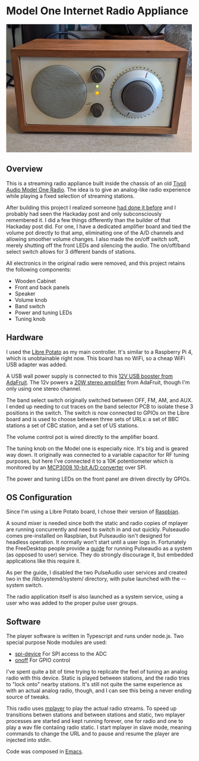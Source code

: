 # Model One Internet Radio Appliance

![front](front.jpg)

## Overview
This is a streaming radio appliance built inside the chassis of an old [Tivoli Audio Model One Radio](https://tivoliaudio.com/products/model-one-classic-retro-am-fm-table-radio).  The idea is to give 
an analog-like radio experience while playing a fixed selection of streaming stations.

After building this project I realized someone [had done it before](https://hackaday.com/2022/09/22/simple-internet-radio-transplant/) and I probably had seen the Hackaday post and only 
subconsciously remembered it.
I did a few things differently than the builder of that Hackaday post did.  For one, I have a dedicated amplifier board and tied the volume pot directly to that amp, eliminating one of the A/D channels
and allowing smoother volume changes. I also made the on/off switch soft, merely shutting off the front LEDs and silencing the audio.  The on/off/band select switch allows for 3 different
bands of stations.

All electronics in the original radio were removed, and this project retains the following components:

- Wooden Cabinet
- Front and back panels
- Speaker
- Volume knob
- Band switch
- Power and tuning LEDs
- Tuning knob


## Hardware
I used the [Libre Potato](https://libre.computer/products/aml-s905x-cc/) as my main controller. It's similar to a Raspberry Pi 4, which is unobtainable right now.  This board has no WiFi, so a cheap WiFi USB adapter was added.

A USB wall power supply is connected to this [12V USB booster from AdaFruit](https://www.adafruit.com/product/2778).  The 12v powers a [20W stereo amplifier](https://www.adafruit.com/product/1752) from AdaFruit, though I'm only using one stereo channel.

The band select switch originally switched between OFF, FM, AM, and AUX. I ended up needing to cut traces on the band selector PCB to isolate these 3 positions in the switch.  The switch is now connected to GPIOs on the Libre board and is used to choose between three sets of URLs: a set of BBC stations a set of CBC station, and a set of US stations.

The volume control pot is wired directly to the amplifier board.

The tuning knob on the Model one is especially nice. It's big and is geared way down.  It originally was connected to a variable capacitor for RF tuning purposes, but here I've connected it to a 10K potentiometer which is monitored by an [MCP3008 10-bit A/D converter](https://www.adafruit.com/product/856) over SPI.

The power and tuning LEDs on the front panel are driven directly by GPIOs.

## OS Configuration
Since I'm using a Libre Potato board, I chose their version of [Raspbian](https://hub.libre.computer/t/raspbian-11-bullseye-for-libre-computer-boards/82). 

A sound mixer is needed since both the static and radio copies of mplayer are running concurrently and need to switch in and out quickly. Pulseaudio comes pre-installed on Raspbian, but Pulseaudio
isn't designed for headless operation. It normally won't start until a user logs in.  Fortunately the FreeDesktop people provide a [guide](https://www.freedesktop.org/wiki/Software/PulseAudio/Documentation/User/SystemWide/)
for running Pulseaudio as a system (as opposed to user) service.  They do strongly discourage it, but embedded applications like this require it.

As per the guide, I disabled the two PulseAudio user services and created two in the /lib/systemd/system/ directory, with pulse launched with the --system switch.

The radio application itself is also launched as a system service, using a user who was added to the proper pulse user groups.


## Software

The player software is written in Typescript and runs under node.js.  Two special purpose Node modules are used:

- [spi-device](https://www.npmjs.com/package/spi-device) For SPI access to the ADC
- [onoff](https://www.npmjs.com/package/onoff) For GPIO control

I've spent quite a bit of time trying to replicate the feel of tuning an analog radio with this device. Static is played between stations, and the radio tries to "lock onto" nearby stations.  It's still not quite the same experience as with an actual analog radio, though, and I can see this being a never ending source of tweaks.

This radio uses [mplayer](http://www.mplayerhq.hu) to play the actual radio streams. To speed up transitions betwen stations and between stations and static, two mplayer processes are started and kept running forever, one for radio and one to play a wav file contaiing radio static. I start mplayer in slave mode, meaning commands to change the URL and to pause and resume the player are injected into stdin.

Code was composed in [Emacs](https://www.gnu.org/software/emacs/).



